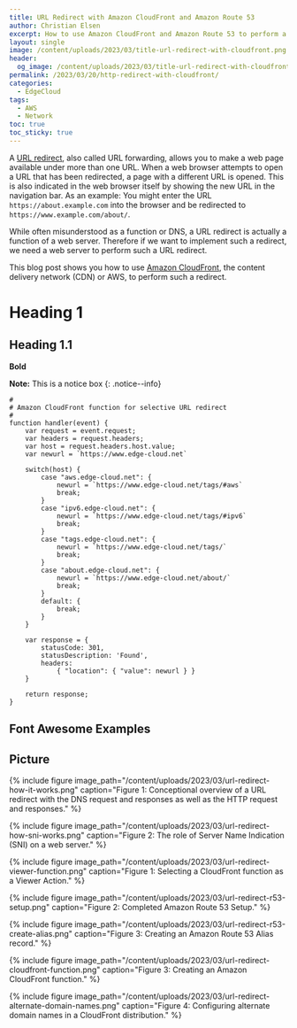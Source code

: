 ```yaml
---
title: URL Redirect with Amazon CloudFront and Amazon Route 53
author: Christian Elsen
excerpt: How to use Amazon CloudFront and Amazon Route 53 to perform a URL redirect, e.g. from http://about.example.com to http://www.example.com/about.
layout: single
image: /content/uploads/2023/03/title-url-redirect-with-cloudfront.png
header:
  og_image: /content/uploads/2023/03/title-url-redirect-with-cloudfront.png
permalink: /2023/03/20/http-redirect-with-cloudfront/
categories:
  - EdgeCloud
tags:
  - AWS
  - Network
toc: true
toc_sticky: true
---
```


A [URL redirect](https://en.wikipedia.org/wiki/URL_redirection), also called URL forwarding, allows you to make a web page available under more than one URL. When a web browser attempts to open a URL that has been redirected, a page with a different URL is opened. This is also indicated in the web browser itself by showing the new URL in the navigation bar. As an example: You might enter the URL ```https://about.example.com``` into the browser and be redirected to ```https://www.example.com/about/```.  

While often misunderstood as a function or DNS, a URL redirect is actually a function of a web server. Therefore if we want to implement such a redirect, we need a web server to perform such a URL redirect.

This blog post shows you how to use [Amazon CloudFront](https://aws.amazon.com/cloudfront/), the content delivery network (CDN) or AWS, to perform such a redirect.  

# Heading 1

## Heading 1.1

**Bold**

**Note:** This is a notice box
{: .notice--info}

```
#
# Amazon CloudFront function for selective URL redirect
#
function handler(event) {
    var request = event.request;
    var headers = request.headers;
    var host = request.headers.host.value;
    var newurl = `https://www.edge-cloud.net`

    switch(host) {
        case "aws.edge-cloud.net": {
            newurl = `https://www.edge-cloud.net/tags/#aws`
            break;
        }
        case "ipv6.edge-cloud.net": {
            newurl = `https://www.edge-cloud.net/tags/#ipv6`
            break;
        }
        case "tags.edge-cloud.net": {
            newurl = `https://www.edge-cloud.net/tags/`
            break;
        }
        case "about.edge-cloud.net": {
            newurl = `https://www.edge-cloud.net/about/`
            break;
        }
        default: {
            break;
        }
    }
    
    var response = {
        statusCode: 301,
        statusDescription: 'Found',
        headers:
            { "location": { "value": newurl } }
    }
    
    return response;
}

```

## Font Awesome Examples
<i class="fas fa-user"></i>
<i class="fas fa-check" style="color:green;" title="Yes"></i>
<i class="fas fa-times" style="color:red;" title="No"></i>

## Picture

{% include figure image_path="/content/uploads/2023/03/url-redirect-how-it-works.png" caption="Figure 1: Conceptional overview of a URL redirect with the DNS request and responses as well as the HTTP request and responses." %}

{% include figure image_path="/content/uploads/2023/03/url-redirect-how-sni-works.png" caption="Figure 2: The role of Server Name Indication (SNI) on a web server." %}

{% include figure image_path="/content/uploads/2023/03/url-redirect-viewer-function.png" caption="Figure 1: Selecting a CloudFront function as a Viewer Action." %}


{% include figure image_path="/content/uploads/2023/03/url-redirect-r53-setup.png" caption="Figure 2: Completed Amazon Route 53 Setup." %}

{% include figure image_path="/content/uploads/2023/03/url-redirect-r53-create-alias.png" caption="Figure 3: Creating an Amazon Route 53 Alias record." %}

{% include figure image_path="/content/uploads/2023/03/url-redirect-cloudfront-function.png" caption="Figure 3: Creating an Amazon CloudFront function." %}

{% include figure image_path="/content/uploads/2023/03/url-redirect-alternate-domain-names.png" caption="Figure 4: Configuring alternate domain names in a CloudFront distribution." %}


